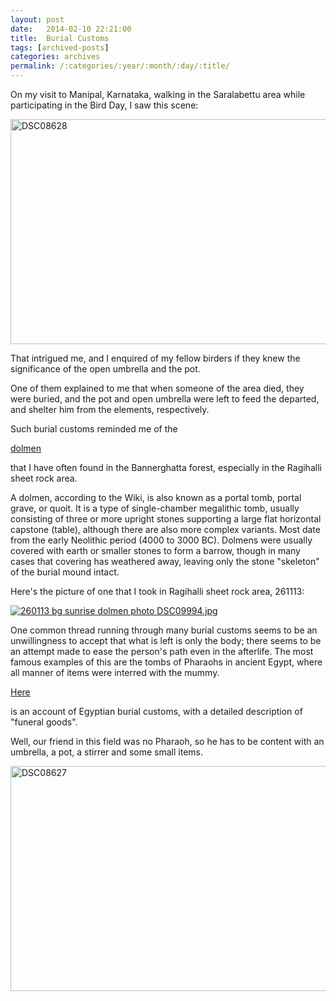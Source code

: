 ```yaml
---
layout: post
date:	2014-02-10 22:21:00
title:  Burial Customs
tags: [archived-posts]
categories: archives
permalink: /:categories/:year/:month/:day/:title/
---
```

On my visit to Manipal, Karnataka, walking in the Saralabettu area while participating in the Bird Day, I saw this scene:

<a href="http://www.flickr.com/photos/86494503@N00/12437387705/" title="DSC08628 by mohandep, on Flickr"><img src="http://farm8.staticflickr.com/7380/12437387705_90d8f1d85e_z.jpg" width="640" height="360" alt="DSC08628"></a>

That intrigued me, and I enquired of my fellow birders if they knew the significance of the open umbrella and the pot.

One of them explained to me that when someone of the area died, they were buried, and the pot and open umbrella were left to feed the departed, and shelter him from the elements, respectively.

Such burial customs reminded me of the 

<a href="http://en.wikipedia.org/wiki/Dolmen"> dolmen </a>

that I have often found in the Bannerghatta forest, especially in the Ragihalli sheet rock area.

A dolmen, according to the Wiki, is also known as a portal tomb, portal grave, or quoit. It is a type of single-chamber megalithic tomb, usually consisting of three or more upright stones supporting a large flat horizontal capstone (table), although there are also more complex variants. Most date from the early Neolithic period (4000 to 3000 BC). Dolmens were usually covered with earth or smaller stones to form a barrow, though in many cases that covering has weathered away, leaving only the stone "skeleton" of the burial mound intact.

Here's the picture of one that I took in Ragihalli sheet rock area, 261113:

<a href="http://s1264.photobucket.com/user/mnypx/media/DSC09994.jpg.html" target="_blank"><img src="http://i1264.photobucket.com/albums/jj483/mnypx/DSC09994.jpg" border="0" alt="260113 bg sunrise dolmen photo DSC09994.jpg"/></a>


One common thread running through many burial customs seems to be an unwillingness to accept that what is left is only the body; there seems to be an attempt made to ease the person's path even in the afterlife. The most famous examples of this are the tombs of Pharaohs in ancient Egypt, where all manner of items were interred with the mummy.

<a href="http://en.wikipedia.org/wiki/Ancient_Egyptian_burial_customs"> Here </a>

is an account of Egyptian burial customs, with a detailed description of "funeral goods".

Well, our friend in this field was no Pharaoh, so he has to be content with an umbrella, a pot, a stirrer and some small items.

<a href="http://www.flickr.com/photos/86494503@N00/12437375625/" title="DSC08627 by mohandep, on Flickr"><img src="http://farm3.staticflickr.com/2855/12437375625_382391b7e5_z.jpg" width="640" height="360" alt="DSC08627"></a>
